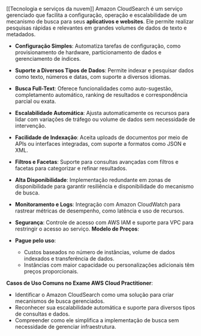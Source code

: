 [[Tecnologia e serviços da nuvem]]
Amazon CloudSearch é um serviço gerenciado que facilita a configuração, operação e escalabilidade de um mecanismo de busca para seus **aplicativos e websites**. Ele permite realizar pesquisas rápidas e relevantes em grandes volumes de dados de texto e metadados.
- **Configuração Simples**: Automatiza tarefas de configuração, como provisionamento de hardware, particionamento de dados e gerenciamento de índices.
- **Suporte a Diversos Tipos de Dados**: Permite indexar e pesquisar dados como texto, números e datas, com suporte a diversos idiomas.
- **Busca Full-Text**: Oferece funcionalidades como auto-sugestão, completamento automático, ranking de resultados e correspondência parcial ou exata.
- **Escalabilidade Automática**: Ajusta automaticamente os recursos para lidar com variações de tráfego ou volume de dados sem necessidade de intervenção.
- **Facilidade de Indexação**: Aceita uploads de documentos por meio de APIs ou interfaces integradas, com suporte a formatos como JSON e XML.
- **Filtros e Facetas**: Suporte para consultas avançadas com filtros e facetas para categorizar e refinar resultados.
- **Alta Disponibilidade**: Implementação redundante em zonas de disponibilidade para garantir resiliência e disponibilidade do mecanismo de busca.
- **Monitoramento e Logs**: Integração com Amazon CloudWatch para rastrear métricas de desempenho, como latência e uso de recursos.
- **Segurança**: Controle de acesso com AWS IAM e suporte para VPC para restringir o acesso ao serviço.
**Modelo de Preços**:

- **Pague pelo uso**:
    - Custos baseados no número de instâncias, volume de dados indexados e transferência de dados.
    - Instâncias com maior capacidade ou personalizações adicionais têm preços proporcionais.

**Casos de Uso Comuns no Exame AWS Cloud Practitioner**:

- Identificar o Amazon CloudSearch como uma solução para criar mecanismos de busca gerenciados.
- Reconhecer sua escalabilidade automática e suporte para diversos tipos de consultas e dados.
- Compreender como ele simplifica a implementação de busca sem necessidade de gerenciar infraestrutura.